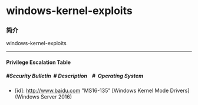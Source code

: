 # windows-kernel-exploits

### 简介

windows-kernel-exploits


***

#### Privilege Escalation Table
##### #Security Bulletin		  # Description    #  Operating System
- [id]: <http://www.baidu.com> "MS16-135"  [Windows Kernel Mode Drivers] (Windows Server 2016)
